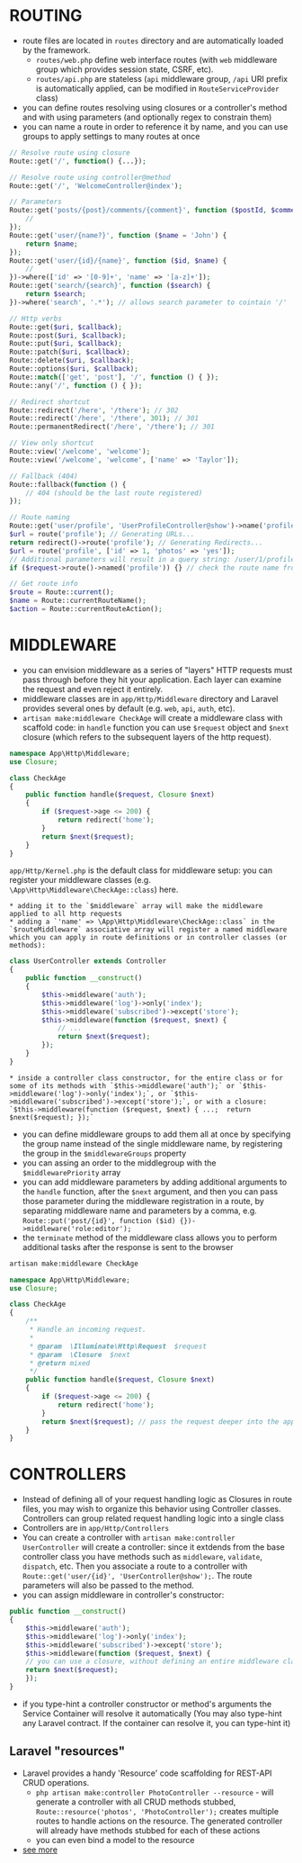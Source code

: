 
# ROUTING

* route files are located in `routes` directory and are automatically loaded by the framework.
    * `routes/web.php` define web interface routes (with `web` middleware group which provides session state, CSRF, etc).
    * `routes/api.php` are stateless (`api` middleware group, `/api` URI prefix is automatically applied, can be modified in `RouteServiceProvider` class)
* you can define routes resolving using closures or a controller's method and with using parameters (and optionally regex to constrain them)
* you can name a route in order to reference it by name, and you can use groups to apply settings to many routes at once

```php
// Resolve route using closure
Route::get('/', function() {...});

// Resolve route using controller@method
Route::get('/', 'WelcomeController@index'); 

// Parameters
Route::get('posts/{post}/comments/{comment}', function ($postId, $commentId) {
    //
});
Route::get('user/{name?}', function ($name = 'John') {
    return $name;
});
Route::get('user/{id}/{name}', function ($id, $name) {
    //
})->where(['id' => '[0-9]+', 'name' => '[a-z]+']);
Route::get('search/{search}', function ($search) {
    return $search;
})->where('search', '.*'); // allows search parameter to cointain '/'

// Http verbs
Route::get($uri, $callback);
Route::post($uri, $callback);
Route::put($uri, $callback);
Route::patch($uri, $callback);
Route::delete($uri, $callback);
Route::options($uri, $callback);
Route::match(['get', 'post'], '/', function () { });
Route::any('/', function () { });

// Redirect shortcut
Route::redirect('/here', '/there'); // 302
Route::redirect('/here', '/there', 301); // 301
Route::permanentRedirect('/here', '/there'); // 301

// View only shortcut
Route::view('/welcome', 'welcome');
Route::view('/welcome', 'welcome', ['name' => 'Taylor']);

// Fallback (404)
Route::fallback(function () {
    // 404 (should be the last route registered)
});

// Route naming
Route::get('user/profile', 'UserProfileController@show')->name('profile');
$url = route('profile'); // Generating URLs...
return redirect()->route('profile'); // Generating Redirects...
$url = route('profile', ['id' => 1, 'photos' => 'yes']);
// Additional parameters will result in a query string: /user/1/profile?photos=yes
if ($request->route()->named('profile')) {} // check the route name from a route middleware 'handle' function

// Get route info
$route = Route::current();
$name = Route::currentRouteName();
$action = Route::currentRouteAction();
```

# MIDDLEWARE

* you can envision middleware as a series of "layers" HTTP requests must pass through before they hit your application. Each layer can examine the request and even reject it entirely.
* middleware classes are in `app/Http/Middleware` directory and Laravel provides several ones by default (e.g. `web`, `api`, `auth`, etc). 
* `artisan make:middleware CheckAge` will create a middleware class with scaffold code: in `handle` function you can use `$request` object and `$next` closure (which refers to the subsequent layers of the http request).

```php
namespace App\Http\Middleware;
use Closure;

class CheckAge
{
    public function handle($request, Closure $next)
    {
        if ($request->age <= 200) {
            return redirect('home');
        }
        return $next($request);
    }
}
```

`app/Http/Kernel.php` is the default class for middleware setup: you can register your middleware classes (e.g. `\App\Http\Middleware\CheckAge::class`) here. 

    * adding it to the `$middleware` array will make the middleware applied to all http requests
    * adding a `'name' => \App\Http\Middleware\CheckAge::class` in the `$routeMiddleware` associative array will register a named middleware which you can apply in route definitions or in controller classes (or methods):

```php
class UserController extends Controller
{
    public function __construct()
    {
        $this->middleware('auth');
        $this->middleware('log')->only('index');
        $this->middleware('subscribed')->except('store');
        $this->middleware(function ($request, $next) {
            // ...
            return $next($request);
        });
    }
}
```

    * inside a controller class constructor, for the entire class or for some of its methods with `$this->middleware('auth');` or `$this->middleware('log')->only('index');`, or `$this->middleware('subscribed')->except('store');`, or with a closure: `$this->middleware(function ($request, $next) { ...;  return $next($request); });`
* you can define middleware groups to add them all at once by specifying the group name instead of the single middleware name, by registering the group in the `$middlewareGroups` property 
* you can assing an order to the middlegroup with the `$middlewarePriority` array
* you can add middleware parameters by adding additional arguments to the `handle` function, after the `$next` argument, and then you can pass those parameter during the middleware registration in a route, by separating middleware name and parameters by a comma, e.g. `Route::put('post/{id}', function ($id) {})->middleware('role:editor');`
* the `terminate` method of the middleware class allows you to perform additional tasks after the response is sent to the browser

```bash
artisan make:middleware CheckAge
```

```php
namespace App\Http\Middleware;
use Closure;

class CheckAge
{
    /**
     * Handle an incoming request.
     *
     * @param  \Illuminate\Http\Request  $request
     * @param  \Closure  $next
     * @return mixed
     */
    public function handle($request, Closure $next)
    {
        if ($request->age <= 200) {
            return redirect('home');
        }
        return $next($request); // pass the request deeper into the application
    }
}
```

# CONTROLLERS

* Instead of defining all of your request handling logic as Closures in route files, you may wish to organize this behavior using Controller classes. Controllers can group related request handling logic into a single class
* Controllers are in `app/Http/Controllers` 
* You can create a controller with `artisan make:controller UserController` will create a controller: since it extdends from the base controller class you have methods such as `middleware`, `validate`, `dispatch`, etc. Then you associate a route to a controller with `Route::get('user/{id}', 'UserController@show');`. The route parameters will also be passed to the method.
* you can assign middleware in controller's constructor:

```php
public function __construct()
{
    $this->middleware('auth');
    $this->middleware('log')->only('index');
    $this->middleware('subscribed')->except('store');
    $this->middleware(function ($request, $next) {
	// you can use a closure, without defining an entire middleware class
	return $next($request);
    });
}
```

* if you type-hint a controller constructor or method's arguments the Service Container will resolve it automatically (You may also type-hint any Laravel contract. If the container can resolve it, you can type-hint it)

## Laravel "resources"

* Laravel provides a handy 'Resource' code scaffolding for REST-API CRUD operations. 
    * `php artisan make:controller PhotoController --resource` - will generate a controller with all CRUD methods stubbed, `Route::resource('photos', 'PhotoController');` creates multiple routes to handle actions on the resource. The generated controller will already have methods stubbed for each of these actions
    * you can even bind a model to the resource 
* [see more](https://laravel.com/docs/6.x/controllers#resource-controllers)

